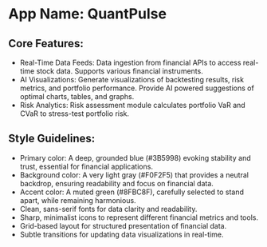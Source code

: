 # **App Name**: QuantPulse

## Core Features:

- Real-Time Data Feeds: Data ingestion from financial APIs to access real-time stock data. Supports various financial instruments.
- AI Visualizations: Generate visualizations of backtesting results, risk metrics, and portfolio performance. Provide AI powered suggestions of optimal charts, tables, and graphs.
- Risk Analytics: Risk assessment module calculates portfolio VaR and CVaR to stress-test portfolio risk.

## Style Guidelines:

- Primary color: A deep, grounded blue (#3B5998) evoking stability and trust, essential for financial applications.
- Background color: A very light gray (#F0F2F5) that provides a neutral backdrop, ensuring readability and focus on financial data.
- Accent color: A muted green (#8FBC8F), carefully selected to stand apart, while remaining harmonious.
- Clean, sans-serif fonts for data clarity and readability.
- Sharp, minimalist icons to represent different financial metrics and tools.
- Grid-based layout for structured presentation of financial data.
- Subtle transitions for updating data visualizations in real-time.